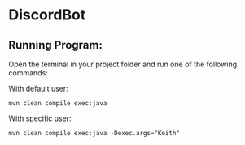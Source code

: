 # DiscordBot

## Running Program:

Open the terminal in your project folder and run one of the following commands:

With default user:

`mvn clean compile exec:java`

With specific user:

`mvn clean compile exec:java -Dexec.args="Keith"`
